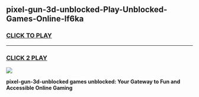 
## pixel-gun-3d-unblocked-Play-Unblocked-Games-Online-lf6ka
<h3>
<a href="https://premium76.site?title=pixel-gun-3d-unblocked&ref=25A">CLICK TO PLAY</a></h3>
<hr>

<h3>
<a href="https://premium76.site?title=pixel-gun-3d-unblocked&ref=25A">CLICK 2 PLAY</a>
  
</h3>

<a href="https://premium76.site?title=pixel-gun-3d-unblocked&ref=25A"><img src="https://clearcache.store/games.png"></a>


**pixel-gun-3d-unblocked games unblocked: Your Gateway to Fun and Accessible Online Gaming**
